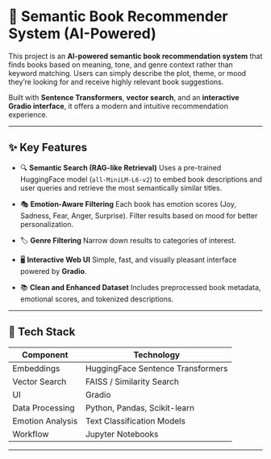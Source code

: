 # 📖 Semantic Book Recommender System (AI-Powered)

This project is an **AI-powered semantic book recommendation system** that finds books based on meaning, tone, and genre context rather than keyword matching. Users can simply describe the plot, theme, or mood they’re looking for and receive highly relevant book suggestions.

Built with **Sentence Transformers**, **vector search**, and an **interactive Gradio interface**, it offers a modern and intuitive recommendation experience.

---

## ✨ Key Features

- 🔍 **Semantic Search (RAG-like Retrieval)**
  Uses a pre-trained HuggingFace model (`all-MiniLM-L6-v2`) to embed book descriptions and user queries and retrieve the most semantically similar titles.

- 🎭 **Emotion-Aware Filtering**
  Each book has emotion scores (Joy, Sadness, Fear, Anger, Surprise).
  Filter results based on mood for better personalization.

- 🏷️ **Genre Filtering**
  Narrow down results to categories of interest.

- 🖥️ **Interactive Web UI**
  Simple, fast, and visually pleasant interface powered by **Gradio**.

- 📚 **Clean and Enhanced Dataset**
  Includes preprocessed book metadata, emotional scores, and tokenized descriptions.

---

## 🧠 Tech Stack

| Component | Technology |
|----------|------------|
| Embeddings | HuggingFace Sentence Transformers |
| Vector Search | FAISS / Similarity Search |
| UI | Gradio |
| Data Processing | Python, Pandas, Scikit-learn |
| Emotion Analysis | Text Classification Models |
| Workflow | Jupyter Notebooks |

---
